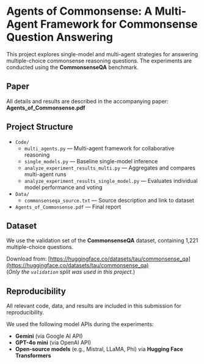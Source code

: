 # Agents of Commonsense: A Multi-Agent Framework for Commonsense Question Answering

This project explores single-model and multi-agent strategies for answering multiple-choice commonsense reasoning questions. The experiments are conducted using the **CommonsenseQA** benchmark.

##  Paper
All details and results are described in the accompanying paper:  
**Agents_of_Commonsense.pdf**

##  Project Structure

- `Code/`
  - `multi_agents.py` — Multi-agent framework for collaborative reasoning
  - `single_models.py` — Baseline single-model inference
  - `analyze_experiment_results_multi.py` — Aggregates and compares multi-agent runs
  - `analyze_experiment_results_single_model.py` — Evaluates individual model performance and voting
- `Data/`
  - `commonsenseqa_source.txt` — Source description and link to dataset
- `Agents_of_Commonsense.pdf` — Final report

##  Dataset

We use the validation set of the **CommonsenseQA** dataset, containing 1,221 multiple-choice questions.

Download from: [https://huggingface.co/datasets/tau/commonsense_qa](https://huggingface.co/datasets/tau/commonsense_qa)  
(*Only the `validation` split was used in this project.*)

##  Reproducibility

All relevant code, data, and results are included in this submission for reproducibility.

We used the following model APIs during the experiments:
- **Gemini** (via Google AI API)
- **GPT-4o mini** (via OpenAI API)
- **Open-source models** (e.g., Mistral, LLaMA, Phi) via **Hugging Face Transformers**
